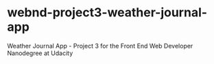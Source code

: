 # webnd-project3-weather-journal-app
Weather Journal App - Project 3 for the Front End Web Developer Nanodegree at Udacity 
